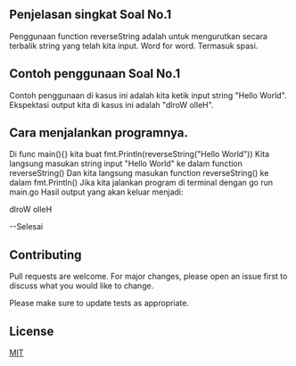 ## Penjelasan singkat Soal No.1

Penggunaan function reverseString adalah untuk mengurutkan secara terbalik string yang telah kita input.
Word for word. Termasuk spasi.

## Contoh penggunaan Soal No.1

Contoh penggunaan di kasus ini adalah kita ketik input string "Hello World".
Ekspektasi output kita di kasus ini adalah "dlroW olleH".

## Cara menjalankan programnya.

Di func main(){} kita buat fmt.Println(reverseString("Hello World"))
Kita langsung masukan string input "Hello World" ke dalam function reverseString()
Dan kita langsung masukan function reverseString() ke dalam fmt.Println()
Jika kita jalankan program di terminal dengan go run main.go
Hasil output yang akan keluar menjadi:

dlroW olleH


--Selesai



## Contributing

Pull requests are welcome. For major changes, please open an issue first
to discuss what you would like to change.

Please make sure to update tests as appropriate.

## License

[MIT](https://choosealicense.com/licenses/mit/)